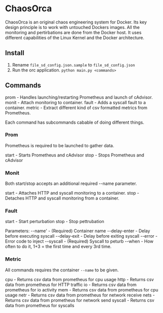 # ChaosOrca

ChaosOrca is an original chaos engineering system for Docker. Its key design principle is to work with untouched Dockers images. All the monitoring and pertirbations are done from the Docker host. It uses different capabilities of the Linux Kernel and the Docker architecture. 

## Install
1. Rename `file_sd_config.json.sample` to `file_sd_config.json`
2. Run the orc application. `python main.py <commands>`

## Commands

prom - Handles launching/restarting Prometheus and launch of cAdvisor.
monit - Attach monitoring to container.
fault - Adds a syscall fault to a container.
metric - Extract different kind of csv formatted metrics from Prometheus.

Each command has subcommands cabable of doing different things.

### Prom
Prometheus is required to be launched to gather data.

start - Starts Prometheus and cAdvisor
stop - Stops Prometheus and cAdvisor

### Monit
Both start/stop accepts an additional required --name parameter.

start - Attaches HTTP and syscall monitoring to a container.
stop - Detaches HTTP and syscall monitoring from a container.

### Fault
start - Start perturbation
stop - Stop pettrubation

Parameters:
--name' - (Required) Container name
--delay-enter - Delay before executing syscall
--delay-exit - Delay before exiting syscall
--error - Error code to inject
--syscall - (Required) Syscall to peturb
--when - How often to do it, 1+3 = the first time and every 3rd time.

### Metric
All commands requires the container `--name` to be given.

cpu - Returns csv data from prometheus for cpu usage
http - Returns csv data from prometheus for HTTP traffic
io - Returns csv data from prometheus for io activity
mem - Returns csv data from prometheus for cpu usage
netr - Returns csv data from prometheus for network receive
nets - Returns csv data from prometheus for network send
syscall - Returns csv data from prometheus for syscalls
